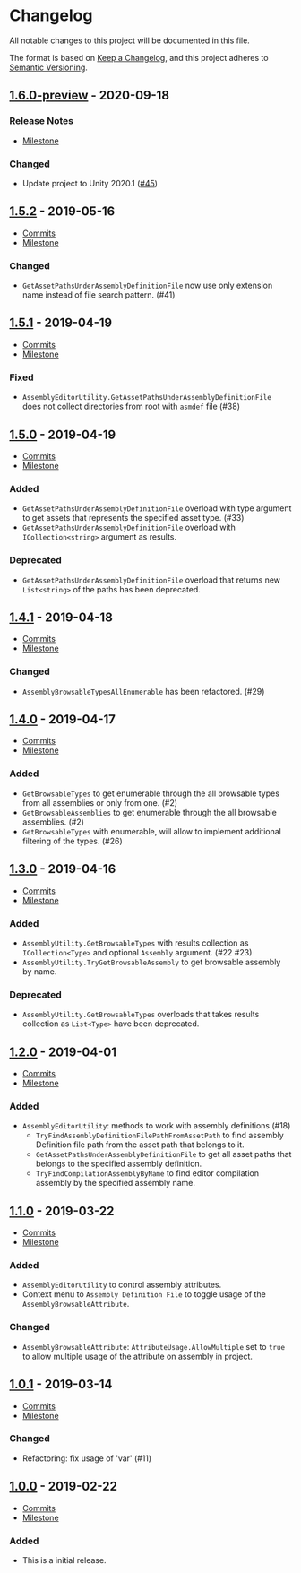 # Changelog

All notable changes to this project will be documented in this file.

The format is based on [Keep a Changelog](https://keepachangelog.com/en/1.0.0/),
and this project adheres to [Semantic Versioning](https://semver.org/spec/v2.0.0.html).

## [1.6.0-preview](https://github.com/unity-game-framework/ugf-assemblies/releases/tag/1.6.0-preview) - 2020-09-18  

### Release Notes

- [Milestone](https://github.com/unity-game-framework/ugf-assemblies/milestone/11?closed=1)  
    

### Changed

- Update project to Unity 2020.1 ([#45](https://github.com/unity-game-framework/ugf-assemblies/pull/45))

## [1.5.2](https://github.com/unity-game-framework/ugf-assemblies/releases/tag/1.5.2) - 2019-05-16  

- [Commits](https://github.com/unity-game-framework/ugf-assemblies/compare/1.5.1...1.5.2)
- [Milestone](https://github.com/unity-game-framework/ugf-assemblies/milestone/10?closed=1)

### Changed
- `GetAssetPathsUnderAssemblyDefinitionFile` now use only extension name instead of file search pattern. (#41)

## [1.5.1](https://github.com/unity-game-framework/ugf-assemblies/releases/tag/1.5.1) - 2019-04-19  

- [Commits](https://github.com/unity-game-framework/ugf-assemblies/compare/1.5.0...1.5.1)
- [Milestone](https://github.com/unity-game-framework/ugf-assemblies/milestone/9?closed=1)

### Fixed
- `AssemblyEditorUtility.GetAssetPathsUnderAssemblyDefinitionFile` does not collect directories from root with `asmdef` file (#38)

## [1.5.0](https://github.com/unity-game-framework/ugf-assemblies/releases/tag/1.5.0) - 2019-04-19  

- [Commits](https://github.com/unity-game-framework/ugf-assemblies/compare/1.4.1...1.5.0)
- [Milestone](https://github.com/unity-game-framework/ugf-assemblies/milestone/8?closed=1)

### Added
- `GetAssetPathsUnderAssemblyDefinitionFile` overload with type argument to get assets that represents the specified asset type. (#33)
- `GetAssetPathsUnderAssemblyDefinitionFile` overload with `ICollection<string>` argument as results.

### Deprecated
- `GetAssetPathsUnderAssemblyDefinitionFile` overload that returns new `List<string>` of the paths has been deprecated.

## [1.4.1](https://github.com/unity-game-framework/ugf-assemblies/releases/tag/1.4.1) - 2019-04-18  

- [Commits](https://github.com/unity-game-framework/ugf-assemblies/compare/1.4.0...1.4.1)
- [Milestone](https://github.com/unity-game-framework/ugf-assemblies/milestone/7?closed=1)

### Changed
- `AssemblyBrowsableTypesAllEnumerable` has been refactored. (#29)

## [1.4.0](https://github.com/unity-game-framework/ugf-assemblies/releases/tag/1.4.0) - 2019-04-17  

- [Commits](https://github.com/unity-game-framework/ugf-assemblies/compare/1.3.0...1.4.0)
- [Milestone](https://github.com/unity-game-framework/ugf-assemblies/milestone/6?closed=1)

### Added
- `GetBrowsableTypes` to get enumerable through the all browsable types from all assemblies or only from one. (#2)
- `GetBrowsableAssemblies` to get enumerable through the all browsable assemblies. (#2)
- `GetBrowsableTypes` with enumerable, will allow to implement additional filtering of the types. (#26)

## [1.3.0](https://github.com/unity-game-framework/ugf-assemblies/releases/tag/1.3.0) - 2019-04-16  

- [Commits](https://github.com/unity-game-framework/ugf-assemblies/compare/1.2.0...1.3.0)
- [Milestone](https://github.com/unity-game-framework/ugf-assemblies/milestone/5?closed=1)

### Added
- `AssemblyUtility.GetBrowsableTypes` with results collection as `ICollection<Type>` and optional `Assembly` argument. (#22 #23)
- `AssemblyUtility.TryGetBrowsableAssembly` to get browsable assembly by name.

### Deprecated
- `AssemblyUtility.GetBrowsableTypes` overloads that takes results collection as `List<Type>` have been deprecated.

## [1.2.0](https://github.com/unity-game-framework/ugf-assemblies/releases/tag/1.2.0) - 2019-04-01  

- [Commits](https://github.com/unity-game-framework/ugf-assemblies/compare/1.1.0...1.2.0)
- [Milestone](https://github.com/unity-game-framework/ugf-assemblies/milestone/4?closed=1)

### Added
- `AssemblyEditorUtility`: methods to work with assembly definitions (#18)
  - `TryFindAssemblyDefinitionFilePathFromAssetPath` to find assembly Definition file path from the asset path that belongs to it.
  - `GetAssetPathsUnderAssemblyDefinitionFile` to get all asset paths that belongs to the specified assembly definition.
  - `TryFindCompilationAssemblyByName` to find editor compilation assembly by the specified assembly name.

## [1.1.0](https://github.com/unity-game-framework/ugf-assemblies/releases/tag/1.1.0) - 2019-03-22  

- [Commits](https://github.com/unity-game-framework/ugf-assemblies/compare/1.0.1...1.1.0)
- [Milestone](https://github.com/unity-game-framework/ugf-assemblies/milestone/3?closed=1)

### Added
- `AssemblyEditorUtility` to control assembly attributes.
- Context menu to `Assembly Definition File` to toggle usage of the `AssemblyBrowsableAttribute`.

### Changed
- `AssemblyBrowsableAttribute`: `AttributeUsage.AllowMultiple` set to `true` to allow multiple usage of the attribute on assembly in project.

## [1.0.1](https://github.com/unity-game-framework/ugf-assemblies/releases/tag/1.0.1) - 2019-03-14  

- [Commits](https://github.com/unity-game-framework/ugf-assemblies/compare/1.0.0...1.0.1)
- [Milestone](https://github.com/unity-game-framework/ugf-assemblies/milestone/2?closed=1)

### Changed
- Refactoring: fix usage of 'var' (#11)

## [1.0.0](https://github.com/unity-game-framework/ugf-assemblies/releases/tag/1.0.0) - 2019-02-22  

- [Commits](https://github.com/unity-game-framework/ugf-assemblies/compare/a43e504...1.0.0)
- [Milestone](https://github.com/unity-game-framework/ugf-assemblies/milestone/1?closed=1)

### Added
- This is a initial release.


